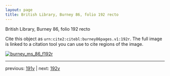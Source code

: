 ```yaml
---
layout: page
title: British Library, Burney 86, folio 192 recto
---
```


British Library, Burney 86, folio 192 recto

Cite this object as `urn:cite2:citebl:burney86pages.v1:192r`.  The full image is linked to a citation tool you can use to cite regions of the image.

[![burney_ms_86_f192r](http://www.homermultitext.org/iipsrv?IIIF=/project/homer/pyramidal/deepzoom/citebl/burney86imgs/v1/burney_ms_86_f192r.tif/full/800,/0/default.jpg)](http://www.homermultitext.org/ict2/?urn=urn:cite2:citebl:burney86imgs.v1:burney_ms_86_f192r) 

---

previous:  [191v](../191v/) | next: [192v](../192v/)